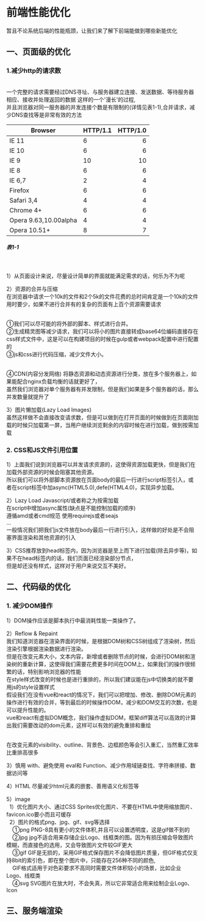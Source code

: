 # 前端性能优化


  暂且不论系统后端的性能瓶颈，让我们来了解下前端能做到哪些新能优化

##  一、页面级的优化
### 1.减少http的请求数
<br/>一个完整的请求需要经过DNS寻址、与服务器建立连接、发送数据、等待服务器相应、接收并处理返回的数据 这样的一个'漫长'的过程,
<br/>并且浏览器对同一服务器的并发连接个数是有限制的(详情见表1-1),合并请求，减少DNS查找等是非常有效的方法

| Browser                 | HTTP/1.1 | HTTP/1.0 |
| ----------------------- | -------- | -------: |
| IE 11                   | 6        | 6        |
| IE 10                   | 6        | 6        |
| IE 9                    | 10       | 10       |
| IE 8                    | 6        | 6        |
| IE 6,7                  | 2        | 4        |
| Firefox                 | 6        | 6        |
| Safari 3,4              | 4        | 4        |
| Chrome 4+               | 6        | 6        |
| Opera   9.63,10.00alpha | 4        | 4        |
| Opera 10.51+            | 8        | 7        |
##### 表1-1
<br/>

 1）从页面设计来说，尽量设计简单的界面就能满足需求的话，何乐为不为呢

 2）资源的合并与压缩
 <br/>在浏览器中请求一个10k的文件和2个5k的文件花费的总时间肯定是一个10k的文件用时要少，如果不进行合并有的复杂的页面有上百个资源需要请求
 
 <br/>①我们可以尽可能的将外部的脚本、样式进行合并。
 <br/>②生成精灵图等减少请求，我们可以将小的图片直接转成base64位编码直接存在css样式文件中，这是可以在构建项目的时候在gulp或者webpack配置中进行配置的
<br/>③js和css进行代码压缩，减少文件大小。

<br/>④CDN(内容分发网络) 将静态资源和动态资源进行分类，放在多个服务器上，如果能配合nginx负载均衡的话就更好了，
<br/>虽然我们浏览器对单个服务器有并发限制，但是我们如果是多个服务器的话，那么并发数量就提升了

3）图片懒加载(Lazy Load Images)
<br/>虽然这样做不会直接改变请求数，但是可以做到在打开页面的时候做到在页面刚加载的时候只加载第一屏，当用户继续浏览剩余的内容时候在进行加载，做到按需加载


### 2. CSS和JS文件引用位置
1）上面我们说到浏览器可以并发请求资源的，这使得资源加载更快，但是我们在加载外部资源的时候会阻塞其他资源。
<br/>所以我们可以将外部脚本资源放在页面body的最后一行进行script标签引入，或者在script标签中加async(HTML5.0),defe(HTML4.0)，实现异步加载。

2）Lazy Load Javascript/或者称之为按需加载
<br/>在script中增加async属性(缺点是不能控制加载的顺序)
<br/>遵循amd或者cmd规范 使用requirejs或者seajs
<br/>...
<br/>一般情况我们把我们js文件放在body最后一行进行引入，这样做的好处是不会阻塞界面渲染和其他资源的引入

3）CSS推荐放到head标签内，因为浏览器是至上而下进行加载(除去异步等)，如果不在head标签内的话，我们页面已经渲染部分节点，
<br/>但是却还没有样式，这样对于用户来说交互不美好。



##  二、代码级的优化

### 1. 减少DOM操作
1）DOM操作应该是脚本执行中最消耗性能一类操作了。

2）Reflow & Repaint
<br/> 我们知道浏览器在渲染界面的时候，是根据DOM树和CSS树组成了渲染树，然后渲染引擎根据渲染数据进行渲染。
<br/>但是在改变元素大小，文本内容，新增或者删除节点的时候，会进行DOM树和渲染树的重新计算，这使得我们需要花费更多时间在DOM上，如果我们的操作很频繁的话，特别影响浏览器的性能
<br/>在style样式改变的时候也是进行重排的，所以我们建议能在js中切换类的就不要用js的style设置样式
<br/>假设我们在没有vue和react的情况下，我们可以把增加、修改、删除DOM元素的操作进行有效的合并，等到最后的时候操作DOM，减少和DOM交互的次数，也是可以提升性能的。
<br/>vue和react有虚拟DOM概念，我们操作虚拟DOM，框架diff算法可以高效的计算出我们需要改动的dom元素，这样可以有效的避免重排和重绘

<br/>在改变元素的visibility、outline、背景色、边框颜色等会引入重汇，当然重汇效率比重排高很多

3）慎用 with、避免使用 eval和 Function、减少作用域链查找、字符串拼接、数据访问等

4）HTML 尽量减少html元素的嵌套、善用语义化标签等

5）image 
<br/>&nbsp;&nbsp;1）优化图片大小、通过CSS Sprites优化图片、不要在HTML中使用缩放图片、favicon.ico要小而且可缓存
<br/>&nbsp;&nbsp;2）图片的格式png、jpg、gif、svg等选择
<br/>&nbsp;&nbsp;&nbsp;&nbsp;①png PNG-8具有更小的文件体积,并且可以设置透明度，这是gif做不到的
<br/>&nbsp;&nbsp;&nbsp;&nbsp;②jpg jpg不适合用来存储企业Logo、线框类的图。因为有损压缩会导致图片模糊，而直接色的选用，又会导致图片文件较GIF更大
<br/>&nbsp;&nbsp;&nbsp;&nbsp;③gif GIF是无损的，采用GIF格式保存图片不会降低图片质量，但GIF格式仅支持8bit的索引色，即在整个图片中，只能存在256种不同的颜色,
<br/>&nbsp;&nbsp;&nbsp;&nbsp;GIF格式适用于对色彩要求不高同时需要文件体积较小的场景，比如企业Logo、线框类
<br/>&nbsp;&nbsp;&nbsp;&nbsp;④svg SVG图片在放大时，不会失真，所以它非常适合用来绘制企业Logo、Icon


##  三、服务端渲染


